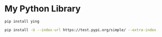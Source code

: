 # My Python Library

```bash
pip install ying

pip install -U --index-url https://test.pypi.org/simple/ --extra-index-url https://pypi.org/simple "ying[cloud_storage_size]"
```

